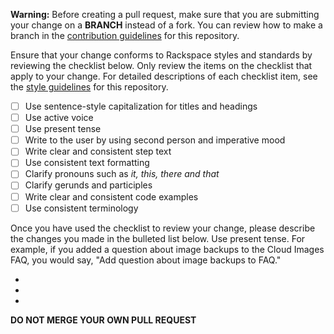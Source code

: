 **Warning:** Before creating a pull request, make sure that you are submitting your change on a **BRANCH** instead of a fork. You can review how to make a branch in the [contribution guidelines](https://github.com/rackerlabs/rackspace-how-to/blob/master/CONTRIBUTING.md) for this repository. 

Ensure that your change conforms to Rackspace styles and standards by reviewing the checklist below. Only review the items on the checklist that apply to your change. For detailed descriptions of each checklist item, see the [style guidelines](https://github.com/rackerlabs/rackspace-how-to/blob/master/style-guidelines.md) for this repository. 

- [ ] Use sentence-style capitalization for titles and headings
- [ ] Use active voice
- [ ] Use present tense
- [ ] Write to the user by using second person and imperative mood
- [ ] Write clear and consistent step text
- [ ] Use consistent text formatting
- [ ] Clarify pronouns such as *it, this, there and that*
- [ ] Clarify gerunds and participles
- [ ] Write clear and consistent code examples
- [ ] Use consistent terminology 

Once you have used the checklist to review your change, please describe the changes you made in the bulleted list below. Use present tense. For example, if you added a question about image backups to the Cloud Images FAQ, you would say, "Add question about image backups to FAQ."

- 

- 

- 

**DO NOT MERGE YOUR OWN PULL REQUEST**
